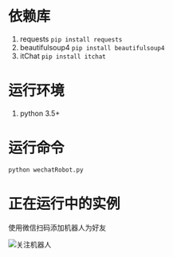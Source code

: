 # 依赖库
1. requests `pip install requests`
2. beautifulsoup4 `pip install beautifulsoup4`
3. itChat `pip install itchat`

# 运行环境
1. python 3.5+

# 运行命令
```
python wechatRobot.py
```

# 正在运行中的实例
使用微信扫码添加机器人为好友

![关注机器人](http://note.zhannnnn.top/api/file/getImage?fileId=58a69b1c986cb10aa300000a)